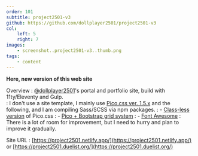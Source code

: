 ```yaml
---
order: 101
subtitle: project2501-v3
github: https://github.com/dollplayer2501/project2501-v3
col:
    left: 5
    right: 7
images:
    - screenshot..project2501-v3..thumb.png
tags:
    - content
---
```


**Here, new version of this web site**

Overview
:   [@dollplayer2501](https://github.com/dollplayer2501)'s portal and portfolio site, build with 11ty/Eleventy and Gulp.  
:   I don't use a site template, I mainly use [Pico.css ver. 1.5.x](https://picocss.com/) and the following, and I am compiling Sass/SCSS via npm packages.
:   - [Class-less version](https://picocss.com/docs/classless.html) of Pico.css
:   - [Pico + Bootstrap grid system](https://github.com/picocss/examples/tree/master/v1-bootstrap-grid)
:   - [Font Awesome](https://www.npmjs.com/package/font-awesome)
:   There is a lot of room for improvement, but I need to hurry and plan to improve it gradually.

Site URL
:   [https://project2501.netlify.app/](https://project2501.netlify.app/) or [https://project2501.duelist.org/](https://project2501.duelist.org/)
